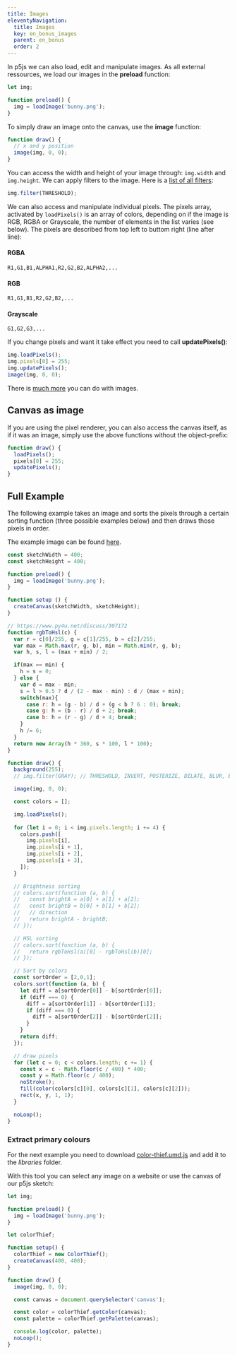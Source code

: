 ```yaml
---
title: Images
eleventyNavigation:
  title: Images
  key: en_bonus_images
  parent: en_bonus
  order: 2
---
```


In p5js we can also load, edit and manipulate images. As all external ressources, we load our images in the **preload** function:

```js
let img;

function preload() {
  img = loadImage('bunny.png');
}
```

To simply draw an image onto the canvas, use the **image** function:

```js
function draw() {
  // x and y position
  image(img, 0, 0);
}
```

You can access the width and height of your image through: `img.width` and `img.height`. We can apply filters to the image. Here is a [list of all filters](https://p5js.org/reference/#/p5.Image/filter):

```js
img.filter(THRESHOLD);
```

We can also access and manipulate individual pixels. The pixels array, activated by `loadPixels()` is an array of colors, depending on if the image is RGB, RGBA or Grayscale, the number of elements in the list varies (see below). The pixels are described from top left to buttom right (line after line):

#### RGBA
```
R1,G1,B1,ALPHA1,R2,G2,B2,ALPHA2,...
```

#### RGB
```
R1,G1,B1,R2,G2,B2,...
```

#### Grayscale
```
G1,G2,G3,...
```

If you change pixels and want it take effect you need to call **updatePixels()**:

```js
img.loadPixels();
img.pixels[0] = 255;
img.updatePixels();
image(img, 0, 0);
```
There is [much more](https://p5js.org/reference/#/p5.Image) you can do with images.

## Canvas as image

If you are using the pixel renderer, you can also access the canvas itself, as if it was an image, simply use the above functions without the object-prefix:

```js
function draw() {
  loadPixels();
  pixels[0] = 255;
  updatePixels();
}
```

## Full Example

The following example takes an image and sorts the pixels through a certain sorting function (three possible examples below) and then draws those pixels in order.

The example image can be found [here](https://github.com/FH-Potsdam/teaching-parametric-design/tree/main/code/testing).

```js
const sketchWidth = 400;
const sketchHeight = 400;

function preload() {
  img = loadImage('bunny.png');
}

function setup () {
  createCanvas(sketchWidth, sketchHeight);
}

// https://www.py4u.net/discuss/307172
function rgbToHsl(c) {
  var r = c[0]/255, g = c[1]/255, b = c[2]/255;
  var max = Math.max(r, g, b), min = Math.min(r, g, b);
  var h, s, l = (max + min) / 2;

  if(max == min) {
    h = s = 0;
  } else {
    var d = max - min;
    s = l > 0.5 ? d / (2 - max - min) : d / (max + min);
    switch(max){
      case r: h = (g - b) / d + (g < b ? 6 : 0); break;
      case g: h = (b - r) / d + 2; break;
      case b: h = (r - g) / d + 4; break;
    }
    h /= 6;
  }
  return new Array(h * 360, s * 100, l * 100);
}

function draw() {
  background(255);
  // img.filter(GRAY); // THRESHOLD, INVERT, POSTERIZE, DILATE, BLUR, ERODE

  image(img, 0, 0);

  const colors = [];

  img.loadPixels();
  
  for (let i = 0; i < img.pixels.length; i += 4) {
    colors.push([
      img.pixels[i],
      img.pixels[i + 1],
      img.pixels[i + 2],
      img.pixels[i + 3],
    ]);
  }

  // Brightness sorting
  // colors.sort(function (a, b) {
  //   const brightA = a[0] + a[1] + a[2];
  //   const brightB = b[0] + b[1] + b[2];
  //   // direction
  //   return brightA - brightB;
  // });

  // HSL sorting
  // colors.sort(function (a, b) {
  //   return rgbToHsl(a)[0] - rgbToHsl(b)[0];
  // });

  // Sort by colors
  const sortOrder = [2,0,1];
  colors.sort(function (a, b) {
    let diff = a[sortOrder[0]] - b[sortOrder[0]];
    if (diff === 0) {
      diff = a[sortOrder[1]] - b[sortOrder[1]];
      if (diff === 0) {
        diff = a[sortOrder[2]] - b[sortOrder[2]];
      }
    }
    return diff;
  });

  // draw pixels
  for (let c = 0; c < colors.length; c += 1) {
    const x = c - Math.floor(c / 400) * 400;
    const y = Math.floor(c / 400);
    noStroke();
    fill(color(colors[c][0], colors[c][1], colors[c][2]));
    rect(x, y, 1, 1);
  }

  noLoop();
}
```

### Extract primary colours

For the next example you need to download [color-thief.umd.js](https://cdnjs.cloudflare.com/ajax/libs/color-thief/2.3.0/color-thief.umd.js) and add it to the *libraries* folder.

With this tool you can select any image on a website or use the canvas of our p5js sketch:

```js
let img;

function preload() {
  img = loadImage('bunny.png');
}

let colorThief;

function setup() {
  colorThief = new ColorThief();
  createCanvas(400, 400);
}

function draw() {
  image(img, 0, 0);

  const canvas = document.querySelector('canvas');

  const color = colorThief.getColor(canvas);
  const palette = colorThief.getPalette(canvas);

  console.log(color, palette);
  noLoop();
}
```